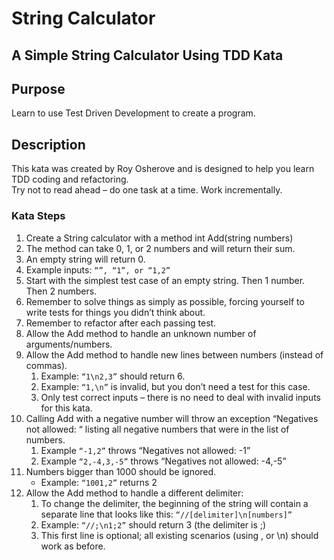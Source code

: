 # String Calculator

## A Simple String Calculator Using TDD Kata

## Purpose
Learn to use Test Driven Development to create a program.

## Description
This kata was created by Roy Osherove and is designed to help you learn TDD coding and refactoring.  
Try not to read ahead – do one task at a time. Work incrementally.

### Kata Steps
1. Create a String calculator with a method int Add(string numbers)
1. The method can take 0, 1, or 2 numbers and will return their sum.
2. An empty string will return 0.
3. Example inputs: `“”, “1”, or “1,2”`
4. Start with the simplest test case of an empty string. Then 1 number. Then 2 numbers.
5. Remember to solve things as simply as possible, forcing yourself to write tests for things you didn’t think about.
6. Remember to refactor after each passing test.
2. Allow the Add method to handle an unknown number of arguments/numbers.
3. Allow the Add method to handle new lines between numbers (instead of commas).
    1. Example: `“1\n2,3”` should return 6.
    2. Example: `“1,\n”` is invalid, but you don’t need a test for this case.
    3. Only test correct inputs – there is no need to deal with invalid inputs for this kata.
4. Calling Add with a negative number will throw an exception “Negatives not allowed: “ listing all negative numbers that were in the list of numbers.
    1. Example `“-1,2”` throws “Negatives not allowed: -1”
    2. Example `“2,-4,3,-5”` throws “Negatives not allowed: -4,-5”
5. Numbers bigger than 1000 should be ignored.
    * Example: `“1001,2”` returns 2
6. Allow the Add method to handle a different delimiter:
    1. To change the delimiter, the beginning of the string will contain a separate line that looks like this: `“//[delimiter]\n[numbers]”`
    2. Example: `“//;\n1;2”` should return 3 (the delimiter is ;)
    3. This first line is optional; all existing scenarios (using , or \n) should work as before.
